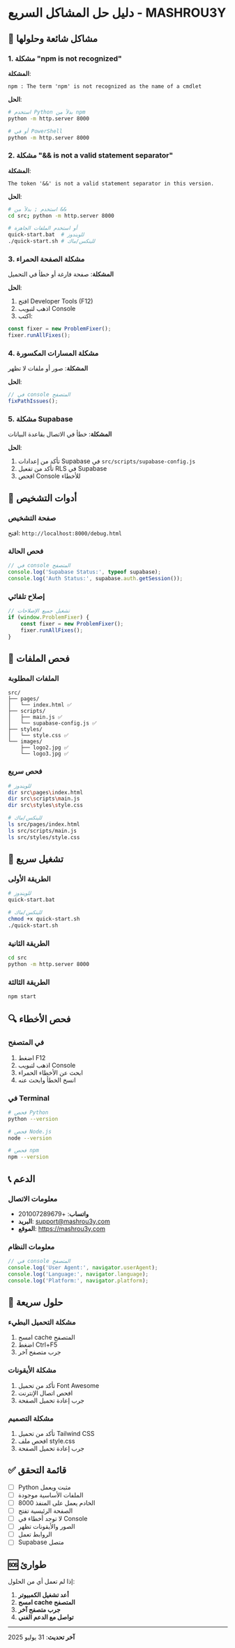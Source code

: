 # دليل حل المشاكل السريع - MASHROU3Y

## 🚨 مشاكل شائعة وحلولها

### 1. مشكلة "npm is not recognized"

**المشكلة**: 
```
npm : The term 'npm' is not recognized as the name of a cmdlet
```

**الحل**:
```bash
# استخدم Python بدلاً من npm
python -m http.server 8000

# أو في PowerShell
python -m http.server 8000
```

### 2. مشكلة "&& is not a valid statement separator"

**المشكلة**:
```
The token '&&' is not a valid statement separator in this version.
```

**الحل**:
```bash
# استخدم ; بدلاً من &&
cd src; python -m http.server 8000

# أو استخدم الملفات الجاهزة
quick-start.bat  # للويندوز
./quick-start.sh # للينكس/ماك
```

### 3. مشكلة الصفحة الحمراء

**المشكلة**: صفحة فارغة أو خطأ في التحميل

**الحل**:
1. افتح Developer Tools (F12)
2. اذهب لتبويب Console
3. اكتب:
```javascript
const fixer = new ProblemFixer();
fixer.runAllFixes();
```

### 4. مشكلة المسارات المكسورة

**المشكلة**: صور أو ملفات لا تظهر

**الحل**:
```javascript
// في console المتصفح
fixPathIssues();
```

### 5. مشكلة Supabase

**المشكلة**: خطأ في الاتصال بقاعدة البيانات

**الحل**:
1. تأكد من إعدادات Supabase في `src/scripts/supabase-config.js`
2. تأكد من تفعيل RLS في Supabase
3. افحص Console للأخطاء

## 🔧 أدوات التشخيص

### صفحة التشخيص
افتح: `http://localhost:8000/debug.html`

### فحص الحالة
```javascript
// في console المتصفح
console.log('Supabase Status:', typeof supabase);
console.log('Auth Status:', supabase.auth.getSession());
```

### إصلاح تلقائي
```javascript
// تشغيل جميع الإصلاحات
if (window.ProblemFixer) {
    const fixer = new ProblemFixer();
    fixer.runAllFixes();
}
```

## 📁 فحص الملفات

### الملفات المطلوبة
```
src/
├── pages/
│   └── index.html ✅
├── scripts/
│   ├── main.js ✅
│   └── supabase-config.js ✅
├── styles/
│   └── style.css ✅
└── images/
    ├── logo2.jpg ✅
    └── logo3.jpg ✅
```

### فحص سريع
```bash
# للويندوز
dir src\pages\index.html
dir src\scripts\main.js
dir src\styles\style.css

# للينكس/ماك
ls src/pages/index.html
ls src/scripts/main.js
ls src/styles/style.css
```

## 🚀 تشغيل سريع

### الطريقة الأولى
```bash
# للويندوز
quick-start.bat

# للينكس/ماك
chmod +x quick-start.sh
./quick-start.sh
```

### الطريقة الثانية
```bash
cd src
python -m http.server 8000
```

### الطريقة الثالثة
```bash
npm start
```

## 🔍 فحص الأخطاء

### في المتصفح
1. اضغط F12
2. اذهب لتبويب Console
3. ابحث عن الأخطاء الحمراء
4. انسخ الخطأ وابحث عنه

### في Terminal
```bash
# فحص Python
python --version

# فحص Node.js
node --version

# فحص npm
npm --version
```

## 📞 الدعم

### معلومات الاتصال
- **واتساب**: +201007289679
- **البريد**: support@mashrou3y.com
- **الموقع**: https://mashrou3y.com

### معلومات النظام
```javascript
// في console المتصفح
console.log('User Agent:', navigator.userAgent);
console.log('Language:', navigator.language);
console.log('Platform:', navigator.platform);
```

## 🎯 حلول سريعة

### مشكلة التحميل البطيء
1. امسح cache المتصفح
2. اضغط Ctrl+F5
3. جرب متصفح آخر

### مشكلة الأيقونات
1. تأكد من تحميل Font Awesome
2. افحص اتصال الإنترنت
3. جرب إعادة تحميل الصفحة

### مشكلة التصميم
1. تأكد من تحميل Tailwind CSS
2. افحص ملف style.css
3. جرب إعادة تحميل الصفحة

## ✅ قائمة التحقق

- [ ] Python مثبت ويعمل
- [ ] الملفات الأساسية موجودة
- [ ] الخادم يعمل على المنفذ 8000
- [ ] الصفحة الرئيسية تفتح
- [ ] لا توجد أخطاء في Console
- [ ] الصور والأيقونات تظهر
- [ ] الروابط تعمل
- [ ] Supabase متصل

## 🆘 طوارئ

إذا لم تعمل أي من الحلول:

1. **أعد تشغيل الكمبيوتر**
2. **امسح cache المتصفح**
3. **جرب متصفح آخر**
4. **تواصل مع الدعم الفني**

---

**آخر تحديث**: 31 يوليو 2025 